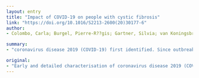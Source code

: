 ```yaml
---
layout: entry
title: "Impact of COVID-19 on people with cystic fibrosis"
link: "https://doi.org/10.1016/S2213-2600(20)30177-6"
author:
- Colombo, Carla; Burgel, Pierre-R??gis; Gartner, Silvia; van Koningsbruggen-Rietschel, Silke; Naehrlich, Lutz; Sermet-Gaudelus, Isabelle; Southern, Kevin W.

summary:
- "coronavirus disease 2019 (COVID-19) first identified. Since outbreak in Lombardia, ten patients have been infected with cystic fibrosis. The prevalence of this inherited condition is much higher in populations derived from Europe than in other populations. There have been reports of severe acute respiratory syndrome coronanavirus 2 (SARS-CoV-2) infections in ten people. Infected patients out of 42 161 people in the region known to have been."

original:
- "Early and detailed characterisation of coronavirus disease 2019 (COVID-19) has emerged principally through publications from China, where the disease was first identified.1 As the pandemic spread to Lombardia, Northern Italy and then globally,2 evaluating the impact on people with cystic fibrosis has become imperative, because the prevalence of this inherited condition is much higher in populations derived from Europe than in other populations.3 Since the beginning of the outbreak in Lombardia, severe acute respiratory syndrome coronavirus 2 (SARS-CoV-2) infections have been reported in ten patients with cystic fibrosis out of 42 161 people in the region known to have been infected."
---
```


